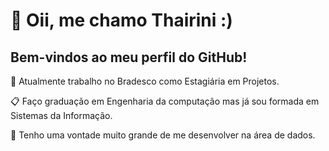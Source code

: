 # 👋 Oii, me chamo Thairini :)

## Bem-vindos ao meu perfil do GitHub! 

🔭 Atualmente trabalho no Bradesco como Estagiária em Projetos.

📋 Faço graduação em Engenharia da computação mas já sou formada em Sistemas da Informação.

💖 Tenho uma vontade muito grande de me desenvolver na área de dados.


